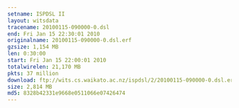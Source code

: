 ```yaml
---
setname: ISPDSL II
layout: witsdata
tracename: 20100115-090000-0.dsl
end: Fri Jan 15 22:30:01 2010
originalname: 20100115-090000-0.dsl.erf
gzsize: 1,154 MB
len: 0:30:00
start: Fri Jan 15 22:00:01 2010
totalwirelen: 21,170 MB
pkts: 37 million
download: ftp://wits.cs.waikato.ac.nz/ispdsl/2/20100115-090000-0.dsl.erf.gz
size: 2,814 MB
md5: 8328b42331e9668e0511066e07426474
---
```

